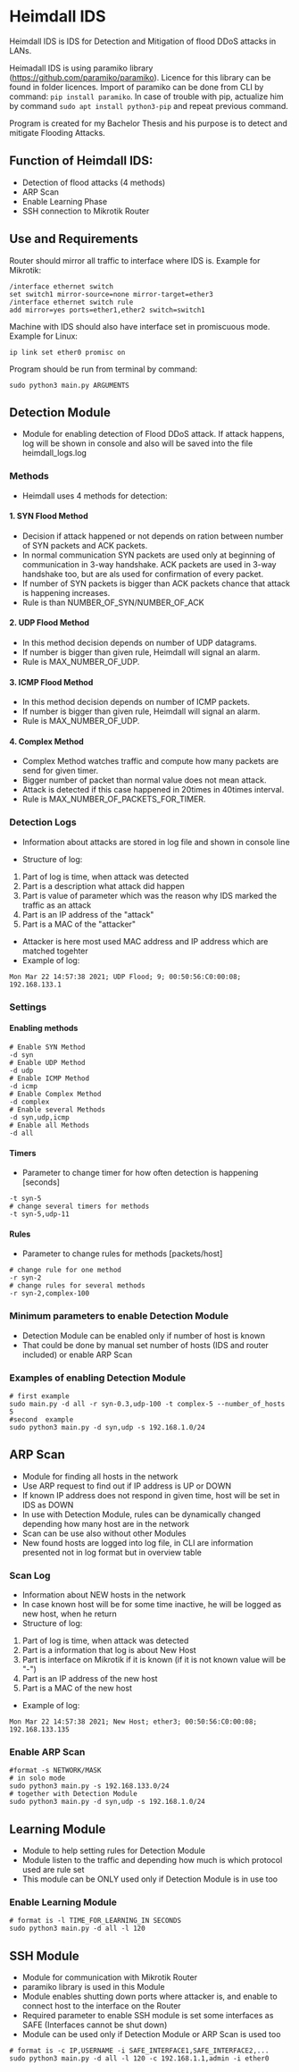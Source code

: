 # Heimdall IDS
Heimdall IDS is IDS for Detection and Mitigation of flood DDoS attacks in LANs.

Heimadall IDS is using paramiko library (https://github.com/paramiko/paramiko). Licence for this library can be found in folder licences. Import of paramiko can be done from CLI by command: ```pip install paramiko```. In case of trouble with pip, actualize him by command ```sudo apt install python3-pip``` and repeat previous command.

Program is created for my Bachelor Thesis and his purpose is to detect and mitigate Flooding Attacks.
## Function of Heimdall IDS:
- Detection of flood attacks (4 methods)
- ARP Scan
- Enable Learning Phase
- SSH connection to Mikrotik Router

## Use and Requirements
Router should mirror all traffic to interface where IDS is.
Example for Mikrotik:
```
/interface ethernet switch
set switch1 mirror-source=none mirror-target=ether3
/interface ethernet switch rule
add mirror=yes ports=ether1,ether2 switch=switch1
```
Machine with IDS should also have interface set in promiscuous mode. Example for Linux:
```
ip link set ether0 promisc on
```
Program should be run from terminal by command: 
```
sudo python3 main.py ARGUMENTS
```

## Detection Module
- Module for enabling detection of Flood DDoS attack. If attack happens, log will be shown in console and also will be saved into the file heimdall_logs.log

### Methods
- Heimdall uses 4 methods for detection:
#### 1. SYN Flood Method
 - Decision if attack happened or not depends on ration between number of SYN packets and ACK packets.
 - In normal communication SYN packets are used only at beginning of communication in 3-way handshake. ACK packets are used in 3-way handshake too, but are als used for confirmation of every packet.
 - If number of SYN packets is bigger than ACK packets chance that attack is happening increases.
 - Rule is than NUMBER_OF_SYN/NUMBER_OF_ACK
#### 2. UDP Flood Method
- In this method decision depends on number of UDP datagrams.
- If number is bigger than given rule, Heimdall will signal an alarm.
- Rule is MAX_NUMBER_OF_UDP.
#### 3. ICMP Flood Method
 - In this method decision depends on number of ICMP packets.
- If number is bigger than given rule, Heimdall will signal an alarm.
 - Rule is MAX_NUMBER_OF_UDP.
#### 4. Complex Method
 - Complex Method watches traffic and compute how many packets are send for given timer.
 - Bigger number of packet than normal value does not mean attack.
 - Attack is detected if this case happened in 20times in 40times interval.
- Rule is MAX_NUMBER_OF_PACKETS_FOR_TIMER.

### Detection Logs
- Information about attacks are stored in log file and shown in console line

- Structure of log:
1. Part of log is time, when attack was detected
2. Part is a description what attack did happen
3. Part is value of parameter which was the reason why IDS marked the traffic as an attack
4. Part is an IP address of the "attack"
5. Part is a MAC of the "attacker"
- Attacker is here most used MAC address and IP address which are matched togehter
- Example of log:
```
Mon Mar 22 14:57:38 2021; UDP Flood; 9; 00:50:56:C0:00:08; 192.168.133.1
```
### Settings

#### Enabling methods
```
# Enable SYN Method
-d syn
# Enable UDP Method
-d udp
# Enable ICMP Method
-d icmp
# Enable Complex Method
-d complex
# Enable several Methods
-d syn,udp,icmp
# Enable all Methods
-d all
```
#### Timers
- Parameter to change timer for how often detection is happening [seconds]
```# change one timer for method
-t syn-5
# change several timers for methods
-t syn-5,udp-11
```
#### Rules
- Parameter to change rules for methods [packets/host]
```
# change rule for one method
-r syn-2
# change rules for several methods
-r syn-2,complex-100
```
### Minimum parameters to enable Detection Module
- Detection Module can be enabled only if number of host is known
- That could be done by manual set number of hosts (IDS and router included) or enable ARP Scan
### Examples of enabling Detection Module
```
# first example
sudo main.py -d all -r syn-0.3,udp-100 -t complex-5 --number_of_hosts 5
#second  example
sudo python3 main.py -d syn,udp -s 192.168.1.0/24 
```
## ARP Scan
- Module for finding all hosts in the network
- Use ARP request to find out if IP address is UP or DOWN
- If known IP address does not respond in given time, host will be set in IDS as DOWN
- In use with Detection Module, rules can be dynamically changed depending how many host are in the network
- Scan can be use also without other Modules
- New found hosts are logged into log file, in CLI are information presented not in log format but in overview table
### Scan Log
- Information about NEW hosts in the network
- In case known host will be for some time inactive, he will be logged as new host, when he return
- Structure of log:
1. Part of log is time, when attack was detected
2. Part is a information that log is about New Host
3. Part is interface on Mikrotik if it is known (if it is not known value will be "-")
4. Part is an IP address of the new host
5. Part is a MAC of the new host
- Example of log:
```
Mon Mar 22 14:57:38 2021; New Host; ether3; 00:50:56:C0:00:08; 192.168.133.135
```
### Enable ARP Scan
```
#format -s NETWORK/MASK
# in solo mode
sudo python3 main.py -s 192.168.133.0/24
# together with Detection Module
sudo python3 main.py -d syn,udp -s 192.168.1.0/24
```
## Learning Module
- Module to help setting rules for Detection Module
- Module listen to the traffic and depending how much is which protocol used are rule set
- This module can be ONLY used only if Detection Module is in use too
### Enable Learning Module
```
# format is -l TIME_FOR_LEARNING_IN SECONDS
sudo python3 main.py -d all -l 120
```
## SSH Module
- Module for communication with Mikrotik Router
- paramiko library is used in this Module
- Module enables shutting down ports where attacker is, and enable to connect host to the interface on the Router
- Required parameter to enable SSH module is set some interfaces as SAFE (Interfaces cannot be shut down)
- Module can be used only if Detection Module or ARP Scan is used too
```
# format is -c IP,USERNAME -i SAFE_INTERFACE1,SAFE_INTERFACE2,...
sudo python3 main.py -d all -l 120 -c 192.168.1.1,admin -i ether0
```